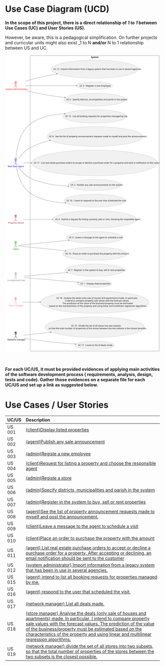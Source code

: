 # Use Case Diagram (UCD)

**In the scope of this project, there is a direct relationship of _1 to 1_ between Use Cases (UC) and User Stories (US).**

However, be aware, this is a pedagogical simplification. On further projects and curricular units might also exist _1 to
N **and/or** N to 1 relationship between US and UC.

![Use Case Diagram](svg/use-case-diagram.svg)

<br>

**For each UC/US, it must be provided evidences of applying main activities of the software development process (
requirements, analysis, design, tests and code). Gather those evidences on a separate file for each UC/US and set up a
link as suggested below.**

# Use Cases / User Stories

| UC/US  | Description                                                                                                                                                   |                   
|:-------|:--------------------------------------------------------------------------------------------------------------------------------------------------------------|
| US 001 | [(client)Display listed properties](../../us001/Readme.md)                                                                                                    |
| US 002 | [(agent)Publish any sale announcement](../../us002/Readme.md)                                                                                                 |
| US 003 | [(admin)Registe a new employee](../../us003/Readme.md)                                                                                                        |
| US 004 | [(client)Request for listing a property  and choose the responsible agent](../../us004/Readme.md)                                                             |
| US 005 | [(admin)Registe a store](../../us005/Readme.md)                                                                                                               |
| US 006 | [(admin)Specify districts, municipalities and parish in the system](../../us006/Readme.md)                                                                    |
| US 007 | [(admin)Register in the system to buy, sell or rent properties](../../us007/Readme.md)                                                                        |
| US 008 | [(agent)See the list of property announcement requests made to myself and post the announcement.](../../us008/Readme.md)                                      |
| US 009 | [(client)Leave a message to the agent to schedule a visit](../../us009/Readme.md)                                                                             |
| US 010 | [(client)Place an order to purchase the property with the amount](../../us010/Readme.md)                                                                      |
| US 011 | [(agent) List real estate purchase orders to accept or decline a purchase order for a property. After accepting or declining, an email notification should be sent to the customer](../../us011/Readme.md) |
| US 012 | [(system administrator) Import information from a legacy system that has been in use in several agencies. ](../../us012/Readme.md) |
| US 015 | [(agent) intend to list all booking requests for properties managed by me.](../../us015/Readme.md) |
| US 016 | [(agent) respond to the user that scheduled the visit.  ](../../us016/Readme.md) |
| US 017 | [(network manager) List all deals made. ](../../us017/Readme.md) |
| US 018 | [(store manager) Analyse the deals (only sale of houses and apartments) made. In particular, I intend to compare property sale values with the forecast values. The prediction of the value of the business/property must be estimated based on the characteristics of the property and using linear and multilinear regression algorithms.  ](../../us018/Readme.md) |
| US 019 | [(network manager) divide the set of all stores into two subsets, so that the total number of properties of the stores between the two subsets is the closest possible. ](../../us019/Readme.md) |

